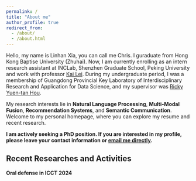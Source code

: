 ```yaml
---
permalink: /
title: "About me"
author_profile: true
redirect_from: 
  - /about/
  - /about.html
---
```


Hello, my name is Linhan Xia, you can call me Chris. I guraduate from Hong Kong Baptise University (Zhuhai). Now, I am currently enrolling as an intern research assistant at INCLab, Shenzhen Graduate School, Peking University and work with professor [Kai Lei](https://www.researchgate.net/profile/Kai-Lei/2). During my undergraduate period, I was a membership of Guangdong Provincial Key Laboratory of Interdisciplinary Research and Application for Data Science, and my supervisor was [Ricky Yuen-tan Hou](https://staff.uic.edu.cn/rickyhou/en). 

My research interests lie in **Natural Language Processing**, **Multi-Modal Fusion**, **Recommendation Systems**, and **Semantic Communication**. Welcome to my personal homepage, where you can explore my resume and recent research. 

**I am actively seeking a PhD position. If you are interested in my profile, please leave your contact information or [email me directly](mailto:linhanxia@outlook.com).**

Recent Researches and Activities
------
**Oral defense in ICCT 2024**

